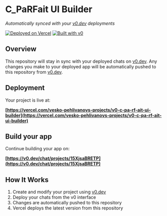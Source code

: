 # C_PaRFait UI Builder

*Automatically synced with your [v0.dev](https://v0.dev) deployments*

[![Deployed on Vercel](https://img.shields.io/badge/Deployed%20on-Vercel-black?style=for-the-badge&logo=vercel)](https://vercel.com/vesko-pehlivanovs-projects/v0-c-pa-rf-ait-ui-builder)
[![Built with v0](https://img.shields.io/badge/Built%20with-v0.dev-black?style=for-the-badge)](https://v0.dev/chat/projects/15XjsaBRETP)

## Overview

This repository will stay in sync with your deployed chats on [v0.dev](https://v0.dev).
Any changes you make to your deployed app will be automatically pushed to this repository from [v0.dev](https://v0.dev).

## Deployment

Your project is live at:

**[https://vercel.com/vesko-pehlivanovs-projects/v0-c-pa-rf-ait-ui-builder](https://vercel.com/vesko-pehlivanovs-projects/v0-c-pa-rf-ait-ui-builder)**

## Build your app

Continue building your app on:

**[https://v0.dev/chat/projects/15XjsaBRETP](https://v0.dev/chat/projects/15XjsaBRETP)**

## How It Works

1. Create and modify your project using [v0.dev](https://v0.dev)
2. Deploy your chats from the v0 interface
3. Changes are automatically pushed to this repository
4. Vercel deploys the latest version from this repository